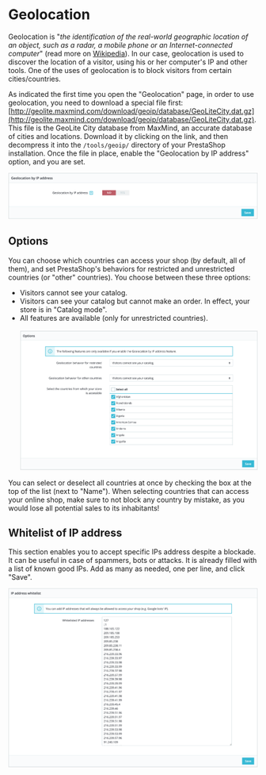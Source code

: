 # Geolocation

Geolocation is "_the identification of the real-world geographic location of an object, such as a radar, a mobile phone or an Internet-connected computer_" (read more on [Wikipedia](http://en.wikipedia.org/wiki/Geolocation)). In our case, geolocation is used to discover the location of a visitor, using his or her computer's IP and other tools. One of the uses of geolocation is to block visitors from certain cities/countries.

As indicated the first time you open the "Geolocation" page, in order to use geolocation, you need to download a special file first: [http://geolite.maxmind.com/download/geoip/database/GeoLiteCity.dat.gz](http://geolite.maxmind.com/download/geoip/database/GeoLiteCity.dat.gz). This file is the GeoLite City database from MaxMind, an accurate database of cities and locations. Download it by clicking on the link, and then decompress it into the `/tools/geoip/` directory of your PrestaShop installation. Once the file in place, enable the "Geolocation by IP address" option, and you are set.

![](<../../../../.gitbook/assets/64225610 (4) (4).png>)

## Options <a href="geolocation-options" id="geolocation-options"></a>

You can choose which countries can access your shop (by default, all of them), and set PrestaShop's behaviors for restricted and unrestricted countries (or "other" countries). You choose between these three options:

* Visitors cannot see your catalog.
* Visitors can see your catalog but cannot make an order. In effect, your store is in "Catalog mode".
* All features are available (only for unrestricted countries).\
  \
  ![](<../../../../.gitbook/assets/64225611 (4) (2) (1).png>)

You can select or deselect all countries at once by checking the box at the top of the list (next to "Name"). When selecting countries that can access your online shop, make sure to not block any country by mistake, as you would lose all potential sales to its inhabitants!

## Whitelist of IP address <a href="geolocation-whitelistofipaddress" id="geolocation-whitelistofipaddress"></a>

This section enables you to accept specific IPs address despite a blockade. It can be useful in case of spammers, bots or attacks. It is already filled with a list of known good IPs. Add as many as needed, one per line, and click "Save".

![](<../../../../.gitbook/assets/64225612 (4) (3) (3).png>)
